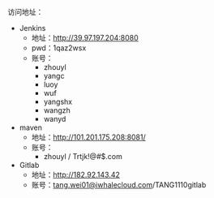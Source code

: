访问地址：

* Jenkins
  * 地址：http://39.97.197.204:8080
  * pwd：1qaz2wsx
  * 账号：
    * zhouyl
    * yangc
    * luoy
    * wuf
    * yangshx
    * wangzh
    * wanyd
* maven
  * 地址：http://101.201.175.208:8081/
  * 账号：
    * zhouyl  /  Trtjk!@#$.com
* Gitlab
  * 地址：http://182.92.143.42
  * 账号：tang.wei01@iwhalecloud.com/TANG1110gitlab

